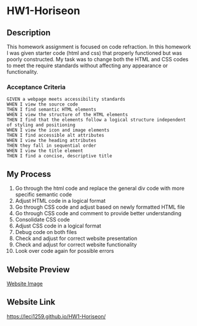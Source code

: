 # HW1-Horiseon

## Description
This homework assignment is focused on code refraction.
In this homework I was given starter code (html and css) that properly functioned but was poorly constructed. My task was to change both the HTML and CSS codes to meet the require standards without affecting any appearance or functionality.


### Acceptance Criteria
```
GIVEN a webpage meets accessibility standards
WHEN I view the source code
THEN I find semantic HTML elements
WHEN I view the structure of the HTML elements
THEN I find that the elements follow a logical structure independent of styling and positioning
WHEN I view the icon and image elements
THEN I find accessible alt attributes
WHEN I view the heading attributes
THEN they fall in sequential order
WHEN I view the title element
THEN I find a concise, descriptive title
```

## My Process
1. Go through the html code and replace the general div code with more specific semantic code
2. Adjust HTML code in a logical format
3. Go through CSS code and adjust based on newly formatted HTML file
4. Go through CSS code and comment to provide better understanding
5. Consolidate CSS code
6. Adjust CSS code in a logical format
7. Debug code on both files
8. Check and adjust for correct website presentation
9. Check and adjust for correct website functionality
10. Look over code again for possible errors

## Website Preview
[Website Image](./assets/images/SS.png)

## Website Link
https://leci1259.github.io/HW1-Horiseon/
